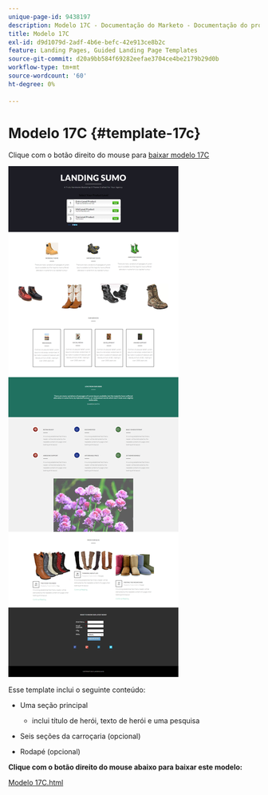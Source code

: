 ```yaml
---
unique-page-id: 9438197
description: Modelo 17C - Documentação do Marketo - Documentação do produto
title: Modelo 17C
exl-id: d9d1079d-2adf-4b6e-befc-42e913ce8b2c
feature: Landing Pages, Guided Landing Page Templates
source-git-commit: d20a9bb584f69282eefae3704ce4be2179b29d0b
workflow-type: tm+mt
source-wordcount: '60'
ht-degree: 0%

---
```


# Modelo 17C {#template-17c}

Clique com o botão direito do mouse para [baixar modelo 17C](https://experienceleague.adobe.com/landing/marketo/lp-templates/template-17c.html)

![](assets/image2015-8-17-17-3a6-3a47.png)

Esse template inclui o seguinte conteúdo:

* Uma seção principal

   * inclui título de herói, texto de herói e uma pesquisa

* Seis seções da carroçaria (opcional)
* Rodapé (opcional)

**Clique com o botão direito do mouse abaixo para baixar este modelo:**

[Modelo 17C.html](https://experienceleague.adobe.com/landing/marketo/lp-templates/template-17c.html)
